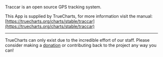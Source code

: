 Traccar is an open source GPS tracking system.

This App is supplied by TrueCharts, for more information visit the manual: [https://truecharts.org/charts/stable/traccar](https://truecharts.org/charts/stable/traccar)

---

TrueCharts can only exist due to the incredible effort of our staff.
Please consider making a [donation](https://truecharts.org/sponsor) or contributing back to the project any way you can!
